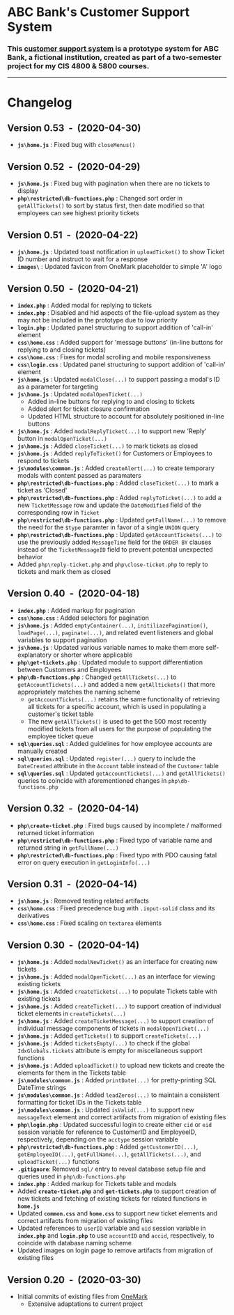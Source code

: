 # ABC Bank's Customer Support System
### This [customer support system](https://abcbank-support.herokuapp.com) is a prototype system for ABC Bank, a fictional institution, created as part of a two-semester project for my CIS 4800 & 5800 courses.

---
# Changelog
## Version 0.53 &nbsp;-&nbsp; (2020-04-30)
* **`js\home.js`** : Fixed bug with `closeMenus()`

## Version 0.52 &nbsp;-&nbsp; (2020-04-29)
* **`js\home.js`** : Fixed bug with pagination when there are no tickets to display
* **`php\restricted\db-functions.php`** : Changed sort order in `getAllTickets()` to sort by status first, then date modified so that employees can see highest priority tickets

## Version 0.51 &nbsp;-&nbsp; (2020-04-22)
* **`js\home.js`** : Updated toast notification in `uploadTicket()` to show Ticket ID number and instruct to wait for a response
* **`images\`** : Updated favicon from OneMark placeholder to simple 'A' logo

## Version 0.50 &nbsp;-&nbsp; (2020-04-21)
* **`index.php`** : Added modal for replying to tickets
* **`index.php`** : Disabled and hid aspects of the file-upload system as they may not be included in the prototype due to low priority
* **`login.php`** : Updated panel structuring to support addition of 'call-in' element
* **`css\home.css`** : Added support for 'message buttons' (in-line buttons for replying to and closing tickets)
* **`css\home.css`** : Fixes for modal scrolling and mobile responsiveness
* **`css\login.css`** : Updated panel structuring to support addition of 'call-in' element
* **`js\home.js`** : Updated `modalClose(...)` to support passing a modal's ID as a parameter for targeting
* **`js\home.js`** : Updated `modalOpenTicket(...)`
    * Added in-line buttons for replying to and closing to tickets
    * Added alert for ticket closure confirmation
    * Updated HTML structure to account for absolutely positioned in-line buttons
* **`js\home.js`** : Added `modalReplyTicket(...)` to support new 'Reply' button in `modalOpenTicket(...)`
* **`js\home.js`** : Added `closeTicket(...)` to mark tickets as closed
* **`js\home.js`** : Added `replyToTicket()` for Customers or Employees to respond to tickets
* **`js\modules\common.js`** : Added `createAlert(...)` to create temporary modals with content passed as paramaters
* **`php\restricted\db-functions.php`** : Added `closeTicket(...)` to mark a ticket as 'Closed'
* **`php\restricted\db-functions.php`** : Added `replyToTicket(...)` to add a new `TicketMessage` row and update the `DateModified` field of the corresponding row in `Ticket`
* **`php\restricted\db-functions.php`** : Updated `getFullName(...)` to remove the need for the `$type` paramter in favor of a single `UNION` query
* **`php\restricted\db-functions.php`** : Updated `getAccountTickets(...)` to use the previously added `MessageTime` field for the `ORDER BY` clauses instead of the `TicketMessageID` field to prevent potential unexpected behavior
* Added `php\reply-ticket.php` and `php\close-ticket.php` to reply to tickets and mark them as closed

## Version 0.40 &nbsp;-&nbsp; (2020-04-18)
* **`index.php`** : Added markup for pagination
* **`css\home.css`** : Added selectors for pagination
* **`js\home.js`** : Added `emptyContainer(...)`, `initiliazePagination()`, `loadPage(...)`, `paginate(...)`, and related event listeners and global variables to support pagination
* **`js\home.js`** : Updated various variable names to make them more self-explanatory or shorter where applicable
* **`php\get-tickets.php`** : Updated module to support differentiation between Customers and Employees
* **`php\db-functions.php`** : Changed `getAllTickets(...)` to `getAccountTickets(...)` and added a new `getAlltickets()` that more appropriately matches the naming scheme
    * `getAccountTickets(...)` retains the same functionality of retrieving all tickets for a specific account, which is used in populating a customer's ticket table
    * The new `getAllTickets()` is used to get the 500 most recently modified tickets from all users for the purpose of populating the employee ticket queue
* **`sql\queries.sql`** : Added guidelines for how employee accounts are manually created
* **`sql\queries.sql`** : Updated `register(...)` query to include the `DateCreated` attribute in the `Account` table instead of the `Customer` table
* **`sql\queries.sql`** : Updated `getAccountTickets(...)` and `getAllTickets()` queries to coincide with aforementioned changes in `php\db-functions.php`

## Version 0.32 &nbsp;-&nbsp; (2020-04-14)
* **`php\create-ticket.php`** : Fixed bugs caused by incomplete / malformed returned ticket information
* **`php\restricted\db-functions.php`** : Fixed typo of variable name and returned string in `getFullName(...)`
* **`php\restricted\db-functions.php`** : Fixed typo with PDO causing fatal error on query execution in `getLoginInfo(...)`

## Version 0.31 &nbsp;-&nbsp; (2020-04-14)
* **`js\home.js`** : Removed testing related artifacts
* **`css\home.css`** : Fixed precedence bug with `.input-solid` class and its derivatives
* **`css\home.css`** : Fixed scaling on `textarea` elements

## Version 0.30 &nbsp;-&nbsp; (2020-04-14)
* **`js\home.js`** : Added `modalNewTicket()` as an interface for creating new tickets
* **`js\home.js`** : Added `modalOpenTicket(...)` as an interface for viewing existing tickets
* **`js\home.js`** : Added `createTickets(...)` to populate Tickets table with existing tickets
* **`js\home.js`** : Added `createTicket(...)` to support creation of individual ticket elements in `createTickets(...)`
* **`js\home.js`** : Added `createTicketMessage(...)` to support creation of individual message components of tickets in `modalOpenTicket(...)`
* **`js\home.js`** : Added `getTickets()` to support `createTickets(...)`
* **`js\home.js`** : Added `ticketsEmpty(...)` to check if the global `IdxGlobals.tickets` attribute is empty for miscellaneous support functions
* **`js\home.js`** : Added `uploadTicket()` to upload new tickets and create the elements for them in the Tickets table
* **`js\modules\common.js`** : Added `printDate(...)` for pretty-printing SQL DateTime strings
* **`js\modules\common.js`** : Added `leadZeros(...)` to maintain a consistent formatting for ticket IDs in the Tickets table
* **`js\modules\common.js`** : Updated `isValid(...)` to support new `messageText` element and correct artifacts from migration of existing files
* **`php\login.php`** : Updated successful login to create either `cid` or `eid` session variable for reference to CustomerID and EmployeeID, respectively, depending on the `acctype` session variable
* **`php\restricted\db-functions.php`** : Added `getCustomerID(...)`, `getEmployeeID(...)`, `getFullName(...)`, `getAllTickets(...)`, and `uploadTicket(...)` functions
* **`.gitignore`**: Removed `sql/` entry to reveal database setup file and queries used in `php\db-functions.php`
* **`index.php`** : Added markup for Tickets table and modals
* Added **`create-ticket.php`** and **`get-tickets.php`** to support creation of new tickets and fetching of existing tickets for related functions in **`home.js`**
* Updated **`common.css`** and **`home.css`** to support new ticket elements and correct artifacts from migration of existing files
* Updated references to `userID` variable and `uid` session variable in **`index.php`** and **`login.php`** to use `accountID` and `accid`, respectively, to coincide with database naming scheme
* Updated images on login page to remove artifacts from migration of existing files

## Version 0.20 &nbsp;-&nbsp; (2020-03-30)
* Initial commits of existing files from [OneMark](https://github.com/msihly/OneMark-Public)
    * Extensive adaptations to current project